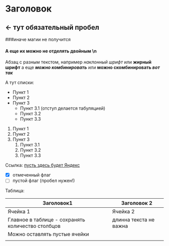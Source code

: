# Заголовок
## <- тут обязательный пробел
###иначе магии не получится
#### А еще их можно не отделять двойным \n

Абзац с разным текстом, например *наклонный шрифт* или **жирный шрифт**
а еще ***можно комбинировать*** или **можно скомбинировать *вот так***

А тут списки:
* Пункт 1
* Пункт 2
* Пункт 3
    * Пункт 3.1 (отступ делается табуляцией)
    * Пункт 3.2
    * Пункт 3.3

1. Пункт 1
1. Пункт 2
1. Пункт 3
    1. Пункт 3.1
    1. Пункт 3.2
    1. Пункт 3.3

Ссылка: [пусть здесь будет Яндекс](https://yandex.ru)

- [x] отмеченный флаг
- [ ] пустой флаг (пробел нужен!)

Таблица:

Заголовок1 | Заголовок 2
-----------|------------
Ячейка 1 | Ячейка 2
Главное в таблице - сохранять количество столбцов | длинна текста не важна
 | Можно оставлять пустые ячейки
 ||
